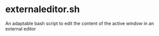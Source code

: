 # externaleditor.sh
An adaptable bash script to edit the content of the active window in an external editor 

